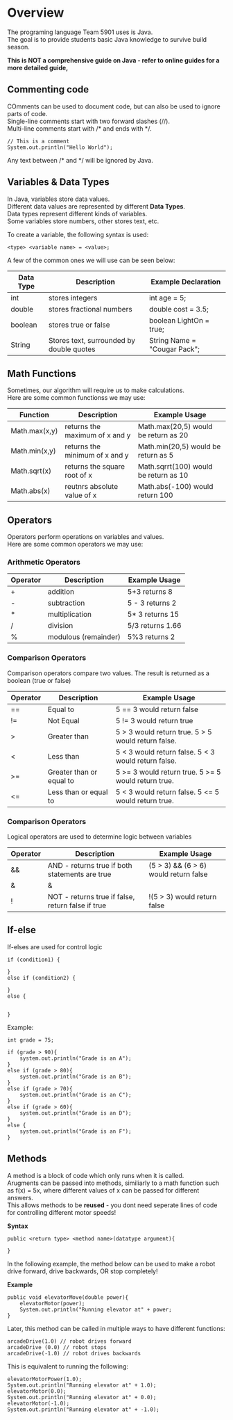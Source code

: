 # Overview
The programing language Team 5901 uses is Java.    
The goal is to provide students basic Java knowledge to survive build season.     

**This is NOT a comprehensive guide on Java - refer to online guides for a more detailed guide,**      

## Commenting code

COmments can be used to document code, but can also be used to ignore parts of code.     
Single-line comments start with two forward slashes (//).     
Multi-line comments start with /* and ends with */.

```
// This is a comment
System.out.println("Hello World");
```

Any text between /* and */ will be ignored by Java.
  
## Variables & Data Types
In Java, variables store data values.     
Different data values are represented by different **Data Types**.       
Data types represent different kinds of variables.      
Some variables store numbers, other stores text, etc.    

To create a variable, the following syntax is used:     

```
<type> <variable name> = <value>;
```
  

A few of the common ones we will use can be seen below:

Data Type | Description | Example Declaration
----------|--------------|-------
int		| stores integers  | int age = 5;
double | stores fractional numbers| double cost = 3.5;
boolean | stores true or false| boolean LightOn = true;
String | Stores text, surrounded by double quotes| String Name = "Cougar Pack";


## Math Functions

Sometimes, our algorithm will require us to make calculations.     
Here are some common functionss we may use:     

Function| Description | Example Usage
--------|-------------|---------------
Math.max(x,y)| returns the maximum of x and y | Math.max(20,5) would be return as 20
Math.min(x,y)| returns the minimum of x and y | Math.min(20,5) would be return as 5
Math.sqrt(x)| returns the square root of x | Math.sqrrt(100) would be return as 10 
Math.abs(x)| reutnrs absolute value of x | Math.abs(-100) would return 100     


## Operators

Operators perform operations on variables and values.    
Here are some common operators we may use:    


### Arithmetic Operators

Operator | Description | Example Usage
---------|-------------|-------------
+ | addition | 5+3 returns 8
- | subtraction | 5 - 3 returns 2
* | multiplication |  5* 3 returns 15
/ | division | 5/3 returns 1.66 
% | modulous (remainder) | 5%3 returns 2

### Comparison Operators

Comparison operators compare two values. The result is returned as a boolean (true or false)

Operator | Description | Example Usage
---------|-------------|-------------
== | Equal to |  5 == 3 would return false
!= | Not Equal | 5 != 3 would return true
> | Greater than | 5 > 3 would return true. 5 > 5 would return false.
< | Less than | 5 < 3 would return false. 5 < 3 would return false.
>= | Greater than or equal to | 5 >= 3 would return true. 5 >= 5 would return true.
<= | Less than or equal to | 5 < 3 would return false. 5 <= 5 would return true.

### Comparison Operators

Logical operators are used to determine logic between variables

Operator | Description | Example Usage
---------|-------------|-------------
&& | AND - returns true if both statements are true | (5 > 3) && (6 > 6) would return false
&|&|| OR - returns true if either statement is true | (5 > 3) || (6 > 6) would return true
! | NOT - returns true if false, return false if true | !(5 > 3) would return false

## If-else

If-elses are used for control logic

```
if (condition1) {

}
else if (condition2) {

}
else {


}
```

Example:
```
int grade = 75;

if (grade > 90){     
	system.out.println("Grade is an A");
}
else if (grade > 80){
	system.out.println("Grade is an B");
}
else if (grade > 70){
	system.out.println("Grade is an C");
}
else if (grade > 60){
	system.out.println("Grade is an D");
}
else {
	system.out.println("Grade is an F");
}
```

## Methods

A method is a block of code which only runs when it is called.     
Arugments can be passed into methods, similiarly to a math function such as f(x) =  5x, where different values of x can be passed for different answers.     
This allows methods to be **reused** - you dont need seperate lines of code for controlling different motor speeds!

    

**Syntax**
```
public <return type> <method name>(datatype argument){

}
```


In the following example, the method below can be used to make a robot drive forward, drive backwards, OR stop completely!

**Example**
```
public void elevatorMove(double power){
	elevatorMotor(power);
	System.out.println("Running elevator at" + power;
}
```

Later, this method can be called in multiple ways to have different functions:

```
arcadeDrive(1.0) // robot drives forward
arcadeDrive (0.0) // robot stops
arcadeDrive(-1.0) // robot drives backwards
```


This is equivalent to running the following:

```
elevatorMotorPower(1.0);
System.out.println("Running elevator at" + 1.0);
elevatorMotor(0.0);
System.out.println("Running elevator at" + 0.0);
elevatorMotor(-1.0);
System.out.println("Running elevator at" + -1.0);
```



